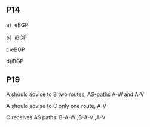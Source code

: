 ## P14

a）eBGP

b）iBGP

c)eBGP

d)iBGP



## P19

A should advise  to B two routes, AS-paths A-W and A-V

A should advise to C only one route, A-V

C receives AS paths: B-A-W ,B-A-V ,A-V